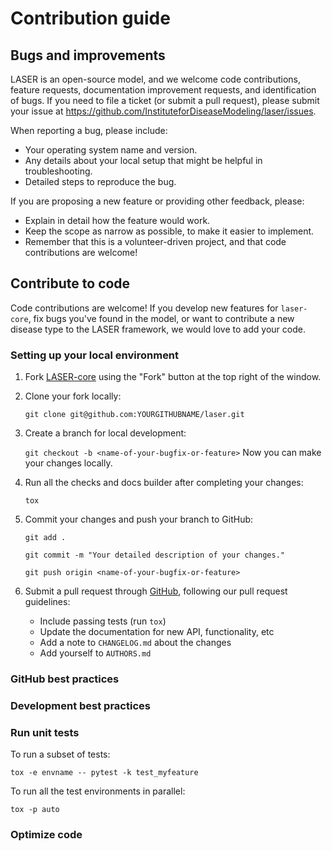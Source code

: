 # Contribution guide

<!-- Here's where all the relevant info for submitting tickets for bugs or feature requests, how to contribute to code, etc should go. No need to include persona information, users will navigate the docs based on what tasks they want to do. [If needed, this topic can be broken up with subtopic pages]. -->

## Bugs and improvements

LASER is an open-source model, and we welcome code contributions, feature requests, documentation improvement requests, and identification of bugs. If you need to file a ticket (or submit a pull request), please submit your issue at <https://github.com/InstituteforDiseaseModeling/laser/issues>.

When reporting a bug, please include:
- Your operating system name and version.
- Any details about your local setup that might be helpful in troubleshooting.
- Detailed steps to reproduce the bug.

If you are proposing a new feature or providing other feedback, please:
- Explain in detail how the feature would work.
- Keep the scope as narrow as possible, to make it easier to implement.
- Remember that this is a volunteer-driven project, and that code contributions are welcome!


## Contribute to code

Code contributions are welcome! If you develop new features for `laser-core`, fix bugs you've found in the model, or want to contribute a new disease type to the LASER framework, we would love to add your code.

### Setting up your local environment

1. Fork [LASER-core](https://github.com/InstituteforDiseaseModeling/laser) using the "Fork" button at the top right of the window.

2. Clone your fork locally:

    `git clone git@github.com:YOURGITHUBNAME/laser.git`

3. Create a branch for local development:

    `git checkout -b <name-of-your-bugfix-or-feature>`
    Now you can make your changes locally.

4. Run all the checks and docs builder after completing your changes:

    `tox`

5. Commit your changes and push your branch to GitHub:

    `git add .`

    `git commit -m "Your detailed description of your changes."`

    `git push origin <name-of-your-bugfix-or-feature>`

6. Submit a pull request through [GitHub](https://github.com/InstituteforDiseaseModeling/laser/pulls), following our pull request guidelines:
    - Include passing tests (run `tox`)
    - Update the documentation for new API, functionality, etc
    - Add a note to `CHANGELOG.md` about the changes
    - Add yourself to `AUTHORS.md`



### GitHub best practices

<!-- how to engage with IDM on GH, what's required for PRs etc (not bug tickets but how to fork & submit PRs) -->

### Development best practices

<!-- other help that's not related to unit tests or code optimization, relevant info from the "iterative development cycle" can go here (only if it's actual workflow steps; don't include if that's just a generalized workflow) -->

### Run unit tests

<!-- needs more information -->

To run a subset of tests:

`tox -e envname -- pytest -k test_myfeature`

To run all the test environments in parallel:

`tox -p auto`

### Optimize code

<!-- Current optimization info is in the "getting started, optimization" section; if we decide it's more relevant here, it should move; also should add higher-level (eg dev-focused) optimization here, so may be worth moving the Numba, NumPy, C and OpenMP sections here. -->


